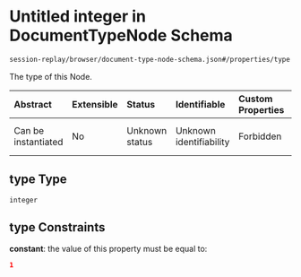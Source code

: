 # Untitled integer in DocumentTypeNode Schema

```txt
session-replay/browser/document-type-node-schema.json#/properties/type
```

The type of this Node.

| Abstract            | Extensible | Status         | Identifiable            | Custom Properties | Additional Properties | Access Restrictions | Defined In                                                                                                              |
| :------------------ | :--------- | :------------- | :---------------------- | :---------------- | :-------------------- | :------------------ | :---------------------------------------------------------------------------------------------------------------------- |
| Can be instantiated | No         | Unknown status | Unknown identifiability | Forbidden         | Allowed               | Read only           | [document-type-node-schema.json\*](../out/session-replay/browser/document-type-node-schema.json "open original schema") |

## type Type

`integer`

## type Constraints

**constant**: the value of this property must be equal to:

```json
1
```
